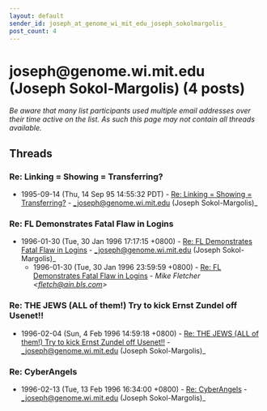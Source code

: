 ```yaml
---
layout: default
sender_id: joseph_at_genome_wi_mit_edu_joseph_sokolmargolis_
post_count: 4
---
```


# joseph<span>@</span>genome.wi.mit.edu (Joseph Sokol-Margolis) (4 posts)

_Be aware that many list participants used multiple email addresses over their time active on the list. As such this page may not contain all threads available._

## Threads

### Re: Linking = Showing = Transferring?
+ 1995-09-14 (Thu, 14 Sep 95 14:55:32 PDT) - [Re: Linking = Showing = Transferring?](/archive/1995/09/6c37459f0f9d836598cedc275a853ed77780566d3edd4c9a828f888facc931c9) - _joseph@genome.wi.mit.edu (Joseph Sokol-Margolis)_

### Re: FL Demonstrates Fatal Flaw in Logins
+ 1996-01-30 (Tue, 30 Jan 1996 17:17:15 +0800) - [Re: FL Demonstrates Fatal Flaw in Logins](/archive/1996/01/bbb4979efdeb4acc61014b51f07a42b6ac114e51810665038e8c83d144e0c5ff) - _joseph@genome.wi.mit.edu (Joseph Sokol-Margolis)_
  + 1996-01-30 (Tue, 30 Jan 1996 23:59:59 +0800) - [Re: FL Demonstrates Fatal Flaw in Logins](/archive/1996/01/bd6d183e9bf8ffc2bac746338bc238b8592d788987325e1eafe6b9ee7459ae53) - _Mike Fletcher \<fletch@ain.bls.com\>_

### Re:  THE JEWS (ALL of them!) Try to kick Ernst Zundel off Usenet!!
+ 1996-02-04 (Sun, 4 Feb 1996 14:59:18 +0800) - [Re:  THE JEWS (ALL of them!) Try to kick Ernst Zundel off Usenet!!](/archive/1996/02/ded2f1f88366ad529491599b42aa62f462158b4d631cf66e7167b7bcbe08e353) - _joseph@genome.wi.mit.edu (Joseph Sokol-Margolis)_

### Re:  CyberAngels
+ 1996-02-13 (Tue, 13 Feb 1996 16:34:00 +0800) - [Re:  CyberAngels](/archive/1996/02/827d5433f7914fa6056ee0352eebf83688acf18295253b87b44d5ed61f4c4bad) - _joseph@genome.wi.mit.edu (Joseph Sokol-Margolis)_

